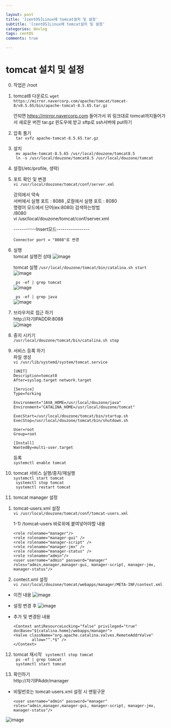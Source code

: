 ```yaml
---

layout: post
title: '[centOS]Linux에 tomcat설치 및 설정'
subtitle: '[centOS]Linux에 tomcat설치 및 설정'
categories: devlog
tags: centOS
comments: true

---
```



# tomcat 설치 및 설정

0. 작업은 /root

1. tomcat8 다운로드
   ```wget https://mirror.navercorp.com/apache/tomcat/tomcat-8/v8.5.65/bin/apache-tomcat-8.5.65.tar.gz```

   안되면 https://mirror.navercorp.com 들어가서 위 링크대로 tomcat까지들어가서 새로운 버전 tar.gz 윈도우에 받고 sftp로 ssh서버에 put하기

2. 압축 풀기  
   ``` tar xvfz apache-tomcat-8.5.65.tar.gz```

3. 설치  
   ``` mv apache-tomcat-8.5.65 /usr/local/douzone/tomcat8.5```  
   ``` ln -s /usr/local/douzone/tomcat8.5 /usr/local/douzone/tomcat```  

4. 설정(/etc/profile, 생략)  


5. 포트 확인 및 변경  
   ```vi /usr/local/douzone/tomcat/conf/server.xml```


	강의에서 약속  
	서버에서 실행 포트 : 8088 ,로컬에서 실행 포트 : 8080  
	명령어 모드에서 단어(ex:8080) 검색하는방법  
	/8080  
	vi /usr/local/douzone/tomcat/conf/server.xml  

	-----------Insert모드----------------
	```
	Connector port = "8088"로 변경
	```


6. 실행  
	tomcat 실행전 상태
	![image](https://user-images.githubusercontent.com/60701130/154419149-964ddb15-dbdb-4db4-9ccb-6037db4b72e6.png)
	
	tomcat 실행
	```/usr/local/douzone/tomcat/bin/catalina.sh start```  
	![image](https://user-images.githubusercontent.com/60701130/154419542-806e55c2-fd38-4160-bd5d-44c1fb4390b2.png)

	``` ps -ef | grep tomcat```  
	![image](https://user-images.githubusercontent.com/60701130/154419412-72333ba6-e34f-47c4-84ff-e436a5d9e418.png)

	``` ps -ef | grep java```  
	![image](https://user-images.githubusercontent.com/60701130/154419452-e2965ff6-8037-47ec-8ed6-be5312d445a1.png)


7. 브라우저로 접근 하기  
   http://자기IPADDR:8088  
   ![image](https://user-images.githubusercontent.com/60701130/154419819-5c36effa-cdae-4a0a-9077-beda0e15c50f.png)


8. 중지 시키기  
   ```/usr/local/douzone/tomcat/bin/catalina.sh stop```

9. 서비스 등록 하기  
   파일 생성  
   ```vi /usr/lib/systemd/system/tomcat.service ```  

	```
	[UNIT]
	Description=tomcat8
	After=syslog.target network.target

	[Service]
	Type=forking

	Environment="JAVA_HOME=/usr/local/douzone/java"
	Environment="CATALINA_HOME=/usr/local/douzone/tomcat"

	ExecStart=/usr/local/douzone/tomcat/bin/startup.sh
	ExecStop=/usr/local/douzone/tomcat/bin/shutdown.sh

	User=root
	Group=root

	[Install]
	WantedBy=multi-user.target
	```

   등록  
   ```systemctl enable tomcat```  

10. tomcat 서비스 실행/중지/재실행  
   ```systemctl start tomcat```  
   ``` systemctl stop tomcat```   
   ``` systemctl restart tomcat```  

11. tomcat manager 설정  
   1) tomcat-users.xml 설정  
       ```vi /usr/local/douzone/tomcat/conf/tomcat-users.xml```  
	
		1-1) /tomcat-users 바로위에 붙여넣어야할 내용  	
		```
		<role rolename="manager"/>
		<role rolename="manager-gui" />
		<role rolename="manager-script" />
		<role rolename="manager-jmx" />
		<role rolename="manager-status" />
		<role rolename="admin"/>
		<user username="admin" password="manager" roles="admin,manager,manager-gui, manager-script, manager-jmx, manager-status"/>
		```
	

   2) contect.xml 설정  
   ```vi /usr/local/douzone/tomcat/webapps/manager/META-INF/context.xml```

- 이전 내용
	![image](https://user-images.githubusercontent.com/60701130/154430796-93be374d-9ea4-4e79-be19-5e37aab33ff4.png)

- 설정 변경 후
![image](https://user-images.githubusercontent.com/60701130/154430940-1b1fd238-7ba9-4e61-8bc5-317f9651e611.png)

- 추가 및 변경된 내용
	```
	<Context antiResourceLocking="false" privileged="true" docBase="${catalina.home}/webapps/manager">
	<Valve className="org.apache.catalina.valves.RemoteAddrValve"
			allow="^.*$" />
	</Context>
	```

12. tomcat 재시작
    ``` systemctl stop tomcat```    
    ``` ps -ef | grep tomcat```    
    ``` systemctl start tomcat```  

13. 확인하기  
	http://자기IPAddr/manager 

-	비밀번호는  tomcat-users.xml 설정 시 맨밑구문   
	```
	<user username="admin" password="manager" roles="admin,manager,manager-gui, manager-script, manager-jmx, manager-status"/>
	```

![image](https://user-images.githubusercontent.com/60701130/154431399-0d878a52-ed55-43dd-a52d-e0190c583e2b.png)







 
 

    